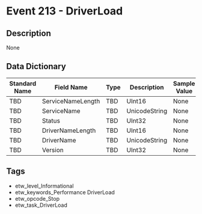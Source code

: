 # Event 213 - DriverLoad

## Description
None

## Data Dictionary
|Standard Name|Field Name|Type|Description|Sample Value|
|---|---|---|---|---|
|TBD|ServiceNameLength|TBD|UInt16|None|None|
|TBD|ServiceName|TBD|UnicodeString|None|None|
|TBD|Status|TBD|UInt32|None|None|
|TBD|DriverNameLength|TBD|UInt16|None|None|
|TBD|DriverName|TBD|UnicodeString|None|None|
|TBD|Version|TBD|UInt32|None|None|

## Tags
* etw_level_Informational
* etw_keywords_Performance DriverLoad
* etw_opcode_Stop
* etw_task_DriverLoad